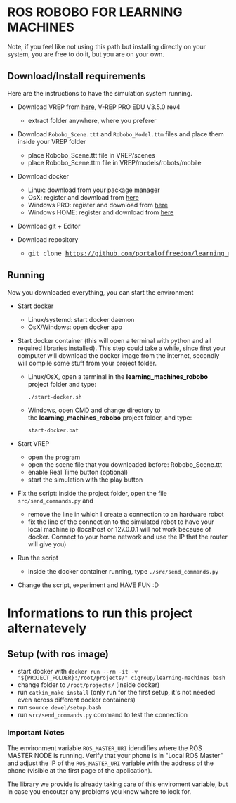 # ROS ROBOBO FOR LEARNING MACHINES

Note, if you feel like not using this path but installing directly on your system, you are free to do it, but you are on your own.

## Download/Install requirements
Here are the instructions to have the simulation system running.

- Download VREP from <a href="http://www.coppeliarobotics.com/downloads.html">here</a>, V-REP PRO EDU V3.5.0 rev4
  - extract folder anywhere, where you preferer

- Download `Robobo_Scene.ttt` and `Robobo_Model.ttm` files and place them inside your VREP folder
  - place Robobo_Scene.ttt file in VREP/scenes
  - place Robobo_Scene.ttm file in VREP/models/robots/mobile

- Download docker
  - Linux: download from your package manager
  - OsX: register and download from [here](https://hub.docker.com/editions/community/docker-ce-desktop-mac)
  - Windows PRO: register and download from [here](https://hub.docker.com/editions/community/docker-ce-desktop-windows)
  - Windows HOME: register and download from [here](https://docs.docker.com/toolbox/toolbox_install_windows/)

- Download git + Editor

- Download repository
  - <pre>git clone <a href="https://github.com/portaloffreedom/learning_machines_robobo.git">https://github.com/portaloffreedom/learning_machines_robobo.git</a></pre>

## Running
Now you downloaded everything, you can start the environment

- Start docker&nbsp;
  - Linux/systemd: start docker daemon
  - OsX/Windows: open docker app

- Start docker container (this will open a terminal with python and all required libraries installed). This step could take a while, since first your computer will download the docker image from the internet, secondly will compile some stuff from your project folder.
  - Linux/OsX, open a terminal in the <strong><span style="color: #000000;">learning_machines_robobo</span></strong><span style="color: #000000;"> project</span>&nbsp;folder and type:
  
    ```./start-docker.sh```
  - Windows, open CMD and change directory to the&nbsp;<strong>learning_machines_robobo</strong> project folder, and type:
  
    ```start-docker.bat```
- Start VREP
  - open the program
  - open the scene file that you downloaded before: Robobo_Scene.ttt
  - enable Real Time button (optional)
  - start the simulation with the play button
  
- Fix the script: inside the project folder, open the file `src/send_commands.py` and
  - remove the line in which I create a connection to an hardware robot
  - fix the line of the connection to the simulated robot to have your local machine ip (localhost or 127.0.0.1 will not work because of docker. Connect to your home network and use the IP that the router will give you)

- Run the script
  - inside the docker container running, type
  ```./src/send_commands.py```

- Change the script, experiment and HAVE FUN :D

# Informations to run this project alternatevely

## Setup (with ros image)

- start docker with `docker run --rm -it -v "${PROJECT_FOLDER}:/root/projects/" cigroup/learning-machines bash`
- change folder to `/root/projects/` (inside docker)
- run `catkin_make install` (only run for the first setup, it's not needed even across different docker containers)
- run `source devel/setup.bash`
- run `src/send_commands.py` command to test the connection

### Important Notes

The environment variable `ROS_MASTER_URI` idendifies where the ROS MASTER NODE is running. Verify that your phone is in "Local ROS Master" and adjust the IP of the `ROS_MASTER_URI` variable with the address of the phone (visible at the first page of the application).

The library we provide is already taking care of this enviroment variable, but in case you encouter any problems you know where to look for.
